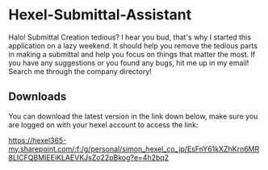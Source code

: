 # Hexel-Submittal-Assistant
Halo! Submittal Creation tedious? I hear you bud, that's why I started this application on a lazy weekend. It should help you remove the tedious parts in making a submittal and help you focus on things that matter the most. If you have any suggestions or you found any bugs, hit me up in my email! Search me through the company directory!

## Downloads
You can download the latest version in the link down below, make sure you are logged on with your hexel account to access the link:

https://hexel365-my.sharepoint.com/:f:/g/personal/simon_hexel_co_jp/EsFnY61kXZhKrn6MR8LICFQBMIEEiKLAEVKJsZo22pBkog?e=4h2bq2
